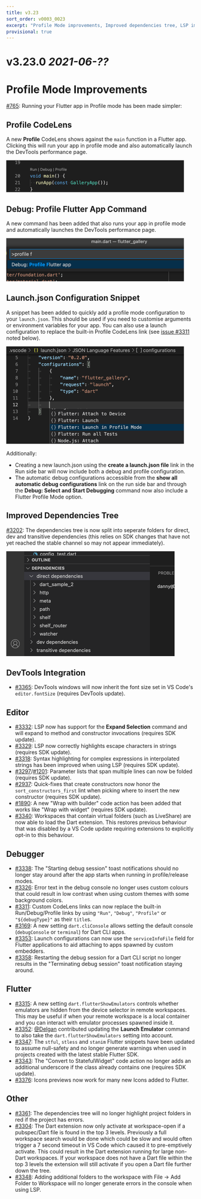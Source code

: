 ```yaml
---
title: v3.23
sort_order: v0003_0023
excerpt: "Profile Mode improvements, Improved dependencies tree, LSP improvements"
provisional: true
---
```


# v3.23.0 *2021-06-??*

# Profile Mode Improvements

[#765](https://github.com/Dart-Code/Dart-Code/issues/765): Running your Flutter app in Profile mode has been made simpler:

## Profile CodeLens

A new **Profile** CodeLens shows against the `main` function in a Flutter app. Clicking this will run your app in profile mode and also automatically launch the DevTools performance page.

<img src="/images/release_notes/v3.23/profile_code_lens.png" width="475" height="85" />

## Debug: Profile Flutter App Command

A new command has been added that also runs your app in profile mode and automatically launches the DevTools performance page.

<img src="/images/release_notes/v3.23/profile_command.png" width="475" height="115" />

## Launch.json Configuration Snippet

A snippet has been added to quickly add a profile mode configuration to your `launch.json`. This should be used if you need to customise arguments or environment variables for your app. You can also use a launch configuration to replace the built-in Profile CodeLens link (see [issue #3311](https://github.com/Dart-Code/Dart-Code/issues/3311) noted below).

<img src="/images/release_notes/v3.23/profile_launch_config_snippet.png" width="475" height="260" />

Additionally:

- Creating a new launch.json using the **create a launch.json file** link in the Run side bar will now include both a debug and profile configuration.
- The automatic debug configurations accessible from the **show all automatic debug configurations** link on the run side bar and through the **Debug: Select and Start Debugging** command now also include a Flutter Profile Mode option.

## Improved Dependencies Tree

[#3202](https://github.com/Dart-Code/Dart-Code/issues/3202): The dependencies tree is now split into seperate folders for direct, dev and transitive dependencies (this relies on SDK changes that have not yet reached the stable channel so may not appear immediately).

<img src="/images/release_notes/v3.23/dependencies_tree.png" width="450" height="280" />

## DevTools Integration

- [#3365](https://github.com/Dart-Code/Dart-Code/issues/3365): DevTools windows will now inherit the font size set in VS Code's `editor.fontSize` (requires DevTools update).

## Editor

- [#3332](https://github.com/Dart-Code/Dart-Code/issues/3332): LSP now has support for the **Expand Selection** command and will expand to method and constructor invocations (requires SDK update).
- [#3329](https://github.com/Dart-Code/Dart-Code/issues/3329): LSP now correctly highlights escape characters in strings (requires SDK update).
- [#3318](https://github.com/Dart-Code/Dart-Code/issues/3318): Syntax highlighting for complex expressions in interpolated strings has been improved when using LSP (requires SDK update).
- [#3297](https://github.com/Dart-Code/Dart-Code/issues/3297)/[#1201](https://github.com/Dart-Code/Dart-Code/issues/1201): Parameter lists that span multiple lines can now be folded (requires SDK update).
- [#2937](https://github.com/Dart-Code/Dart-Code/issues/2937): Quick-fixes that create constructors now honor the `sort_constructors_first` lint when picking where to insert the new constructor (requires SDK update).
- [#1890](https://github.com/Dart-Code/Dart-Code/issues/1890): A new "Wrap with builder" code action has been added that works like "Wrap with widget" (requires SDK update).
- [#3340](https://github.com/Dart-Code/Dart-Code/issues/3340): Workspaces that contain virtual folders (such as LiveShare) are now able to load the Dart extension. This restores previous behaviour that was disabled by a VS Code update requiring extensions to explicitly opt-in to this behaviour.

## Debugger

- [#3338](https://github.com/Dart-Code/Dart-Code/issues/3338): The "Starting debug session" toast notifications should no longer stay around after the app starts when running in profile/release modes.
- [#3326](https://github.com/Dart-Code/Dart-Code/issues/3326): Error text in the debug console no longer uses custom colours that could result in low contrast when using custom themes with some background colors.
- [#3311](https://github.com/Dart-Code/Dart-Code/issues/3311): Custom CodeLens links can now replace the built-in Run/Debug/Profile links by using `"Run"`, `"Debug"`, `"Profile"` or `"${debugType}"` as their `title`s.
- [#3169](https://github.com/Dart-Code/Dart-Code/issues/3169): A new setting `dart.cliConsole` allows setting the default console (`debugConsole` or `terminal`) for Dart CLI apps.
- [#3353](https://github.com/Dart-Code/Dart-Code/issues/3353): Launch configurations can now use the `serviceInfoFile` field for Flutter applications to aid attaching to apps spawned by custom embedders.
- [#3358](https://github.com/Dart-Code/Dart-Code/issues/3358): Restarting the debug session for a Dart CLI script no longer results in the "Terminating debug session" toast notification staying around.

## Flutter

- [#3315](https://github.com/Dart-Code/Dart-Code/issues/3315): A new setting `dart.flutterShowEmulators` controls whether emulators are hidden from the device selector in remote workspaces. This may be useful if when your remote workspace is a local container and you can interact with emulator processes spawned inside it.
- [#3352](https://github.com/Dart-Code/Dart-Code/issues/3352): [@Delgan](https://github.com/Delgan) contributed updating the **Launch Emulator** command to also take the `dart.flutterShowEmulators` setting into account.
- [#3347](https://github.com/Dart-Code/Dart-Code/issues/3347): The `stful`, `stless` and `stanim` Flutter snippets have been updated to assume null-safety and no longer generate warnings when used in projects created with the latest stable Flutter SDK.
- [#3343](https://github.com/Dart-Code/Dart-Code/issues/3343): The "Convert to StatefulWidget" code action no longer adds an additional underscore if the class already contains one (requires SDK update).
- [#3376](https://github.com/Dart-Code/Dart-Code/issues/3376): Icons previews now work for many new Icons added to Flutter.

## Other

- [#3361](https://github.com/Dart-Code/Dart-Code/issues/3361): The dependencies tree will no longer highlight project folders in red if the project has errors.
- [#3304](https://github.com/Dart-Code/Dart-Code/issues/3304): The Dart extension now only activate at workspace-open if a pubspec/Dart file is found in the top 3 levels. Previously a full workspace search would be done which could be slow and would often trigger a 7 second timeout in VS Code which caused it to pre-emptively activate. This could result in the Dart extension running for large non-Dart workspaces. If your workspace does not have a Dart file within the top 3 levels the extension will still activate if you open a Dart file further down the tree.
- [#3348](https://github.com/Dart-Code/Dart-Code/issues/3348): Adding additional folders to the workspace with File -> Add Folder to Workspace will no longer generate errors in the console when using LSP.

